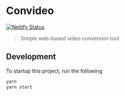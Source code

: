 # Convideo

[![Netlify Status](https://api.netlify.com/api/v1/badges/a5bd4b11-ad87-4532-b9ef-0586b3bdc839/deploy-status)](https://app.netlify.com/sites/convideo/deploys)

> Simple web-based video conversion tool

## Development

To startup this project, run the following

```bash
yarn
yarn start
```
